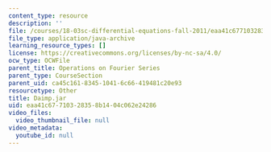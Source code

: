 ```yaml
---
content_type: resource
description: ''
file: /courses/18-03sc-differential-equations-fall-2011/eaa41c67710328358b1404c062e24286_Daimp.jar
file_type: application/java-archive
learning_resource_types: []
license: https://creativecommons.org/licenses/by-nc-sa/4.0/
ocw_type: OCWFile
parent_title: Operations on Fourier Series
parent_type: CourseSection
parent_uid: ca45c161-8345-1041-6c66-419481c20e93
resourcetype: Other
title: Daimp.jar
uid: eaa41c67-7103-2835-8b14-04c062e24286
video_files:
  video_thumbnail_file: null
video_metadata:
  youtube_id: null
---
```

